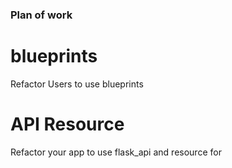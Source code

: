 ### Plan of work


# blueprints 

Refactor Users to use blueprints 

# API Resource

Refactor your app to use flask_api and resource for 